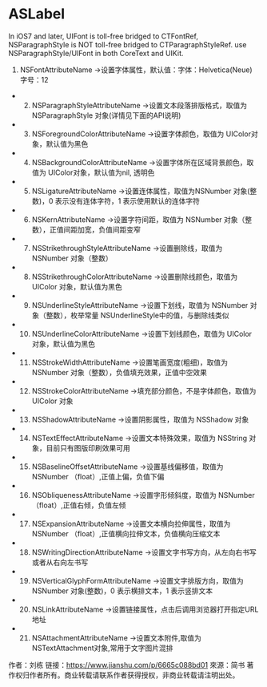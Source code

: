 # ASLabel

In iOS7 and later, UIFont is toll-free bridged to CTFontRef,
NSParagraphStyle is NOT toll-free bridged to CTParagraphStyleRef.
use NSParagraphStyle/UIFont  in both CoreText and UIKit.


1. NSFontAttributeName ->设置字体属性，默认值：字体：Helvetica(Neue) 字号：12
* 2. NSParagraphStyleAttributeName ->设置文本段落排版格式，取值为 NSParagraphStyle 对象(详情见下面的API说明)
* 3. NSForegroundColorAttributeName ->设置字体颜色，取值为 UIColor对象，默认值为黑色
* 4. NSBackgroundColorAttributeName ->设置字体所在区域背景颜色，取值为 UIColor对象，默认值为nil, 透明色
* 5. NSLigatureAttributeName ->设置连体属性，取值为NSNumber 对象(整数)，0 表示没有连体字符，1 表示使用默认的连体字符
* 6. NSKernAttributeName ->设置字符间距，取值为 NSNumber 对象（整数），正值间距加宽，负值间距变窄
* 7. NSStrikethroughStyleAttributeName ->设置删除线，取值为 NSNumber 对象（整数）
* 8. NSStrikethroughColorAttributeName ->设置删除线颜色，取值为 UIColor 对象，默认值为黑色
* 9. NSUnderlineStyleAttributeName ->设置下划线，取值为 NSNumber 对象（整数），枚举常量 NSUnderlineStyle中的值，与删除线类似
* 10. NSUnderlineColorAttributeName ->设置下划线颜色，取值为 UIColor 对象，默认值为黑色
* 11. NSStrokeWidthAttributeName ->设置笔画宽度(粗细)，取值为 NSNumber 对象（整数），负值填充效果，正值中空效果
* 12. NSStrokeColorAttributeName ->填充部分颜色，不是字体颜色，取值为 UIColor 对象
* 13. NSShadowAttributeName ->设置阴影属性，取值为 NSShadow 对象
* 14. NSTextEffectAttributeName ->设置文本特殊效果，取值为 NSString 对象，目前只有图版印刷效果可用
* 15. NSBaselineOffsetAttributeName ->设置基线偏移值，取值为 NSNumber （float）,正值上偏，负值下偏
* 16. NSObliquenessAttributeName ->设置字形倾斜度，取值为 NSNumber （float）,正值右倾，负值左倾
* 17. NSExpansionAttributeName ->设置文本横向拉伸属性，取值为 NSNumber （float）,正值横向拉伸文本，负值横向压缩文本
* 18. NSWritingDirectionAttributeName ->设置文字书写方向，从左向右书写或者从右向左书写
* 19. NSVerticalGlyphFormAttributeName ->设置文字排版方向，取值为 NSNumber 对象(整数)，0 表示横排文本，1 表示竖排文本
* 20. NSLinkAttributeName ->设置链接属性，点击后调用浏览器打开指定URL地址
* 21. NSAttachmentAttributeName ->设置文本附件,取值为NSTextAttachment对象,常用于文字图片混排

作者：刘栋
链接：https://www.jianshu.com/p/6665c088bd01
來源：简书
著作权归作者所有。商业转载请联系作者获得授权，非商业转载请注明出处。
